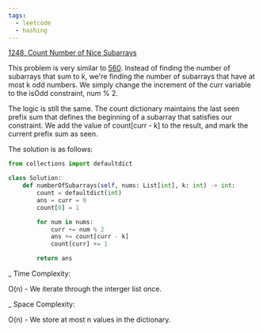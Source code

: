```yaml
---
tags:
  - leetcode
  - hashing
---
```


<a href="https://leetcode.com/problems/count-number-of-nice-subarrays/">
1248. Count Number of Nice Subarrays</a>

This problem is very similar to <a href="560.html">560</a>. Instead of finding
the number of subarrays that sum to k, we're finding the number of subarrays
that have at most k odd numbers. We simply change the increment of the curr
variable to the isOdd constraint, num % 2.

The logic is still the same. The count dictionary maintains the last seen prefix
sum that defines the beginning of a subarray that satisfies our constraint. We
add the value of count[curr - k] to the result, and mark the current prefix sum
as seen.

The solution is as follows:

```python
from collections import defaultdict

class Solution:
    def numberOfSubarrays(self, nums: List[int], k: int) -> int:
        count = defaultdict(int)
        ans = curr = 0
        count[0] = 1

        for num in nums:
            curr += num % 2
            ans += count[curr - k]
            count[curr] += 1

        return ans
```

\_ Time Complexity:

O(n) - We iterate through the interger list once.

\_ Space Complexity:

O(n) - We store at most n values in the dictionary.
